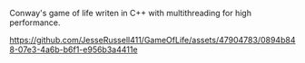Conway's game of life writen in C++ with multithreading for high performance.

https://github.com/JesseRussell411/GameOfLife/assets/47904783/0894b848-07e3-4a6b-b6f1-e956b3a4411e

